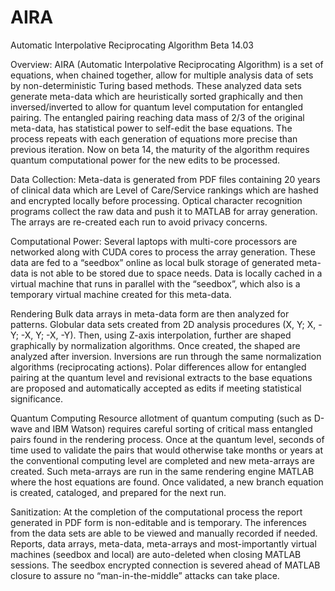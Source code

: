 # AIRA

Automatic Interpolative Reciprocating Algorithm
Beta 14.03

Overview:
AIRA (Automatic Interpolative Reciprocating Algorithm) is a set of equations, when chained together, allow for multiple analysis data of sets by non-deterministic Turing based methods. These analyzed data sets generate meta-data which are heuristically sorted graphically and then inversed/inverted to allow for quantum level computation for entangled pairing. The entangled pairing reaching data mass of 2/3 of the original meta-data, has statistical power to self-edit the base equations. The process repeats with each generation of equations more precise than previous iteration. Now on beta 14, the maturity of the algorithm requires quantum computational power for the new edits to be processed.

Data Collection:
Meta-data is generated from PDF files containing 20 years of clinical data which are Level of Care/Service rankings which are hashed and encrypted locally before processing. Optical character recognition programs collect the raw data and push it to MATLAB for array generation. The arrays are re-created each run to avoid privacy concerns.

Computational Power:
Several laptops with multi-core processors are networked along with CUDA cores to process the array generation. These data are fed to a “seedbox” online as local bulk storage of generated meta-data is not able to be stored due to space needs. Data is locally cached in a virtual machine that runs in parallel with the “seedbox”, which also is a temporary virtual machine created for this meta-data. 

Rendering
Bulk data arrays in meta-data form are then analyzed for patterns. Globular data sets created from 2D analysis procedures (X, Y; X, -Y; -X, Y; -X, -Y). Then, using Z-axis interpolation, further are shaped graphically by normalization algorithms. Once created, the shaped are analyzed after inversion. Inversions are run through the same normalization algorithms (reciprocating actions). Polar differences allow for entangled pairing at the quantum level and revisional extracts to the base equations are proposed and automatically accepted as edits if meeting statistical significance.

Quantum Computing
Resource allotment of quantum computing (such as D-wave and IBM Watson) requires careful sorting of critical mass entangled pairs found in the rendering process. Once at the quantum level, seconds of time used to validate the pairs that would otherwise take months or years at the conventional computing level are completed and new meta-arrays are created. Such meta-arrays are run in the same rendering engine MATLAB where the host equations are found. Once validated, a new branch equation is created, cataloged, and prepared for the next run.

Sanitization:
At the completion of the computational process the report generated in PDF form is non-editable and is temporary. The inferences from the data sets are able to be viewed and manually recorded if needed. Reports, data arrays, meta-data, meta-arrays and most-importantly virtual machines (seedbox and local) are auto-deleted when closing MATLAB sessions. The seedbox encrypted connection is severed ahead of MATLAB closure to assure no “man-in-the-middle” attacks can take place.
